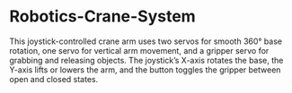 # Robotics-Crane-System
This joystick-controlled crane arm uses two servos for smooth 360° base rotation, one servo for vertical arm movement, and a gripper servo for grabbing and releasing objects. The joystick’s X-axis rotates the base, the Y-axis lifts or lowers the arm, and the button toggles the gripper between open and closed states.
